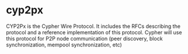 # cyp2px
CYP2Px is the Cypher Wire Protocol. It includes the RFCs describing the protocol and a reference implementation of this protocol. Cypher will use this protocol for P2P node communication (peer discovery, block synchronization, mempool synchronization, etc)
